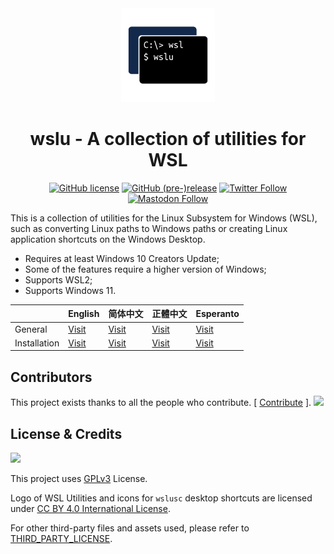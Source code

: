 <div align="center">

<img width="150" height="150" src="extras/icon.png">

# wslu - A collection of utilities for WSL

[![GitHub license](https://img.shields.io/github/license/wslutilities/wslu?style=flat-square&label=license&color=blue&logo=github)](https://github.com/wslutilities/wslu/blob/master/LICENSE)
[![GitHub (pre-)release](https://img.shields.io/github/v/release/wslutilities/wslu?include_prereleases&logo=github&style=flat-square)](https://github.com/wslutilities/wslu)
[![Twitter Follow](https://img.shields.io/twitter/follow/wslutilities?style=flat-square&logo=twitter&color=1DA1F2&label=follow)](https://twitter.com/wslutilities)
[![Mastodon Follow](https://img.shields.io/mastodon/follow/108802672885079993?color=6364FF&domain=https%3A%2F%2Ffosstodon.org&label=follow&logo=mastodon&logoColor=6364FF&style=flat-square)](https://fosstodon.org/@wslutilities)

</div>

This is a collection of utilities for the Linux Subsystem for Windows (WSL), such as converting Linux paths to Windows paths or creating  Linux application shortcuts on the Windows Desktop.

 - Requires at least Windows 10 Creators Update;
 - Some of the features require a higher version of Windows;
 - Supports WSL2;
 - Supports Windows 11.

|  | English | 简体中文 | 正體中文 | Esperanto |
| - | - | - | - | - |
| General | [Visit](https://wslutiliti.es/wslu/) | [Visit](https://wslutiliti.es/wslu/zh-CN/) | [Visit](https://wslutiliti.es/wslu/zh-TW/) | [Visit](https://wslutiliti.es/wslu/eo/) |
| Installation | [Visit](https://wslutiliti.es/wslu/install.html) | [Visit](https://wslutiliti.es/wslu/zh-CN/install.html) | [Visit](https://wslutiliti.es/wslu/zh-TW/install.html) | [Visit](https://wslutiliti.es/wslu/eo/install.html) |

## Contributors

This project exists thanks to all the people who contribute. [ [Contribute](CONTRIBUTING.md) ].
<img src="https://opencollective.com/wslu/contributors.svg?width=890&button=false" />

## License & Credits

<img width="150" src="https://www.gnu.org/graphics/gplv3-with-text-136x68.png">

This project uses [GPLv3](LICENSE) License.

Logo of WSL Utilities and icons for `wslusc` desktop shortcuts are licensed under [CC BY 4.0 International License](http://creativecommons.org/licenses/by/4.0/).

For other third-party files and assets used, please refer to [THIRD_PARTY_LICENSE](THIRD_PARTY_LICENSE).
